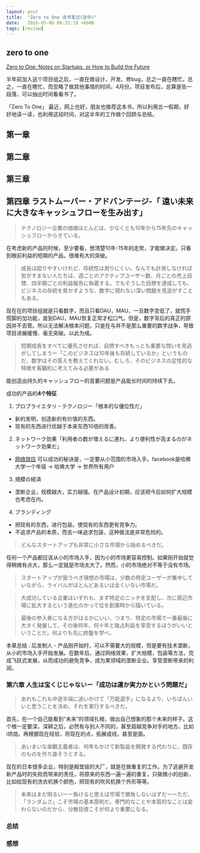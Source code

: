 ```yaml
---
layout: post
title:  "Zero to One 读书笔记(途中)"
date:   2016-05-06 08:31:19 +0900
tags: [review]
---
```


## zero to one
[Zero to One: Notes on Startups, or How to Build the Future][zerotoone-link]

半年前加入这个项目组之后，一直在做设计、开发、修bug，总之一直在瞎忙。总之，一直在瞎忙，而忽略了做其他事情的时间，4月份，项目发布后，总算是告一段落，可以抽出时间看看书了。

「Zero To One」
最近，网上也好，朋友也推荐这本书，所以利用五一假期，好好地读一读，也利用这段时间，对这半年的工作做个回顾与总结。

## 第一章

## 第二章

## 第三章

## 第四章 ラストムーバー・アドバンテージ-「 遠い未来に大きなキャッシュフローを生み出す」

>テクノロジー企業の価値ほとんどは、少なくとも10年から15年先のキャッシュフローからきている。

在考虑新的产品的时候，至少要看，想清楚10年-15年的走势，才能做决定。只看到眼前利益的短期的产品，很难有大的突破。


>成長は図りやすいけれど、存続性は測りにくい。なんでも計測しなければ気がすまない人たちは、週ごとのアクティブユーザー数、月ごとの売上目標、四半期ごとの利益報告に執着する。でもそうした目標を達成しても、ビジネスの存続を脅かすような、数字に現れない深い問題を見逃がすこともある。

现在在的项目组就是只看数字，而且只看DAU，MAU，一旦数字变低了，就慌手慌脚的加功能，直到DAU，MAU恢复正常才松口气。但是，数字背后的真正的原因并不去管。所以无法解决根本问题，只是在与并不是那么重要的数字战争，导致项目进展缓慢、毫无突破。以此为戒。


>短期成長をすべてに優先させれば、自問すべきもっとも重要な問いを見逃がしてしまうー「このビジネスは10年後も存続しているか」というものだ、数字はその答えを教えてくれない。むしろ、そのビジネスの定性的な特徴を客観的に考えてみる必要がある

能创造出持久的キャッシュフロー的首要问题是产品能长时间的持续下去。

成功的产品的**4个特征**

1. プロプライエタリ・テクノロジー「根本的な優位性だ」
* 新的发明，创造新的有价值的东西。
* 现有的东西进行优越于本来东西10倍的改善。
2. ネットワーク効果「利用者の数が増えるに連れ、より便利性が高まるのがネットワーク効果だ」
* [网络效应][network-effect-link] 可以成功的秘诀是，一定要从小范围的市场入手。facebook是哈佛大学一个年级 -> 哈佛大学 -> 世界所有用户
3. 規模の経済
* 垄断企业，规模越大，实力越强。在产品设计初期，应该把今后如何扩大规模也考虑在内。
4. ブランディング
* 把现有的东西，进行包装。使现有的东西更有竞争力。
* 不追求产品的本质，而去一味追求包装，这种做法是非常危险的。

>どんなスタートアップも非常に小さな市場から始めるべきだ。

任何一个产品都应该从小的市场入手，因为小的市场更容易控制。如果刚开始就觉得稍微有点大，那么一定就是市场太大了。然而，小的市场绝对不等于没有市场。

>スタートアップが狙うべき理想の市場は、少数の特定ユーザーが集中していながら、ライバルがほとんどあるいは全くいない市場だ。

>大成功している企業はいずれも、まず特定のニッチを支配し、次に周辺市場に拡大するという進化のかって位を創業時から描いている。

>最後の参入者になる方がはるかにいい、つまり、特定の市場で一番最後に大きく発展して、その後何年、何十年と独占利益を享受するほうがいいということだ。何よりも先に終盤を学べ。

本章总结
: 后发制人 - 产品刚开始时，可以不需要大的规模，但是要有技术垄断，从小的市场入手开始发展。在数年后，通过网络效果，扩大规模，包装等方法，完成飞跃式发展，从而成功的避免竞争，成为某领域的垄断企业。享受垄断带来的利润。

### 第六章 人生は宝くじじゃないー「成功は運か実力かという問題だ」

>あれもこれも中途半端に追いかけて「万能選手」になるより、いちばんいいと思うことを決め、それを実行するべきだ。

首先，在一个自己能看到“未来”的领域扎根，做出自己想象的那个未来的样子。这个根一定要深，深耕之后，必然有与别人不同的，甚至超越竞争对手的地方。比如i烘焙。再根据现在经验，将现在的点，拓展成线，甚至是面。

>あいまいな楽観主義者は、何年もかけて新製品を開発する代わりに、既存のものを作り直そうとする。

现在的日本很多企业，特别是殿堂级的大厂，就是在做重复的工作。为了逃避开发新产品时的失败而带来的责任，将原来的东西一遍一遍的重复，只做微小的创新，比如给现有的洗衣机换个颜色，把现有的吹风机换个外形等等。

>未来はまだ明るいーー負けると思えば市場で勝負しないはずだーーただ、「ランダムさ」こそ市場の基本原則だ。専門的なことや本質的なことは変わらないのだから、分散投資こそが何より重要になる。

### 总结

### 感想

[zerotoone-link]:http://www.amazon.co.jp/%E3%82%BC%E3%83%AD%E3%83%BB%E3%83%88%E3%82%A5%E3%83%BB%E3%83%AF%E3%83%B3%E2%80%95%E5%90%9B%E3%81%AF%E3%82%BC%E3%83%AD%E3%81%8B%E3%82%89%E4%BD%95%E3%82%92%E7%94%9F%E3%81%BF%E5%87%BA%E3%81%9B%E3%82%8B%E3%81%8B-%E3%83%94%E3%83%BC%E3%82%BF%E3%83%BC%E3%83%BB%E3%83%86%E3%82%A3%E3%83%BC%E3%83%AB/dp/4140816589
[network-effect-link]:https://zh.wikipedia.org/wiki/%E7%BD%91%E7%BB%9C%E5%A4%96%E9%83%A8%E6%80%A7
